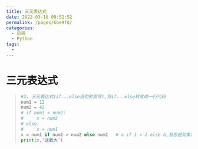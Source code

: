 ```yaml
---
title: 三元表达式
date: 2022-03-18 00:52:52
permalink: /pages/6be9fd/
categories:
  - 后端
  - Python
tags:
  - 
---
```

# 三元表达式

> ```python
> #3. 三元表达式(if...else语句的简写),将if...else转变成一行代码
> num1 = 12
> num2 = 42
> # if num1 < num2:
> #     x = num2
> # else:
> #     x = num1
> x = num1 if num1 > num2 else num2   # a if 1 > 2 else b,意思是如果1>2成立 则输出a否则输出b
> print(x,'这数大')
> ```



